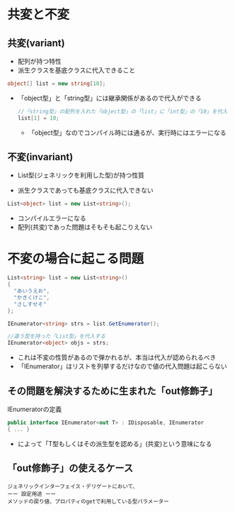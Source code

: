 # 共変と不変

## 共変(variant)

- 配列が持つ特性
- 派生クラスを基底クラスに代入できること

```C#
object[] list = new string[10];
```

- 「object型」と「string型」には継承関係があるので代入ができる

  ```c#
  //「string型」の配列を入れた「object型」の「list」に「int型」の「10」を代入
  list[1] = 10;
  ```

  - 「object型」なのでコンパイル時には通るが、実行時にはエラーになる

## 不変(invariant)

- List型(ジェネリックを利用した型)が持つ性質

- 派生クラスであっても基底クラスに代入できない

```C#
List<object> list = new List<string>();
```

- コンパイルエラーになる
- 配列(共変)であった問題はそもそも起こりえない

# 不変の場合に起こる問題

```C#
List<string> list = new List<string>()
{
  "あいうえお",
  "かきくけこ",
  "さしすせそ"
};

IEnumerator<string> strs = list.GetEnumerator();

//違う型を持った「List型」を代入する
IEnumerator<object> objs = strs;
```

- これは不変の性質があるので弾かれるが、本当は代入が認められるべき
- 「IEnumerator」はリストを列挙するだけなので値の代入問題は起こらない

## その問題を解決するために生まれた「out修飾子」

IEnumeratorの定義

```C#
public interface IEnumerator<out T> : IDisposable, IEnumerator
{ ... }
```

- <out T>によって「T型もしくはその派生型を認める」(共変)という意味になる

## 「out修飾子」の使えるケース

```
ジェネリックインターフェイス・デリゲートにおいて、
ーー 設定用途 ーー 
メソッドの戻り値、プロパティのgetで利用している型パラメーター
```


